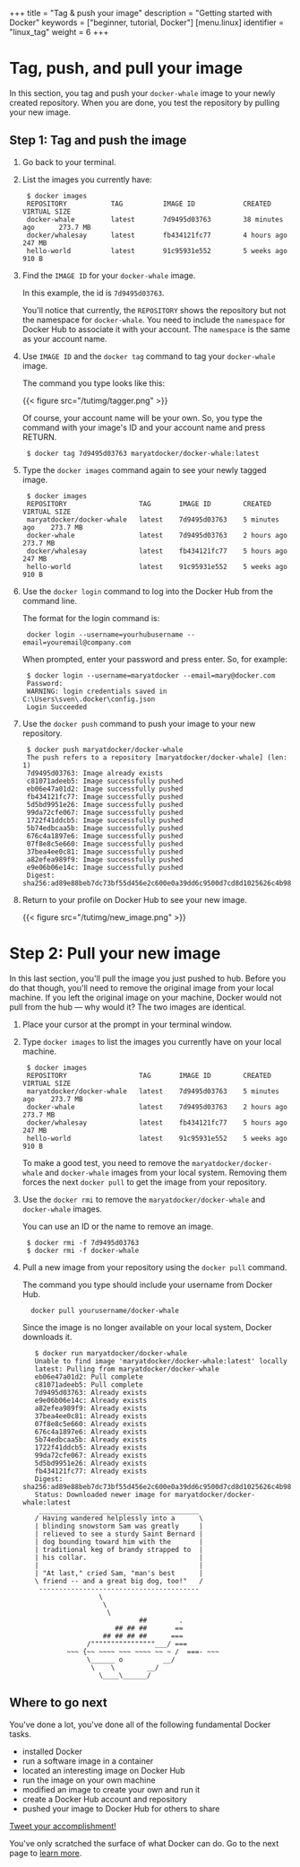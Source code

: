 +++
title = "Tag & push your image"
description = "Getting started with Docker"
keywords = ["beginner, tutorial, Docker"]
[menu.linux]
identifier = "linux_tag"
weight = 6
+++

# Tag, push, and pull your image

In this section, you tag and push your `docker-whale` image to your newly
created repository. When you are done, you test the repository by pulling your
new image.

## Step 1: Tag and push the image

1. Go back to your terminal.

2. List the images you currently have:

        $ docker images
        REPOSITORY           TAG          IMAGE ID            CREATED             VIRTUAL SIZE
        docker-whale         latest       7d9495d03763        38 minutes ago      273.7 MB
        docker/whalesay      latest       fb434121fc77        4 hours ago         247 MB
        hello-world          latest       91c95931e552        5 weeks ago         910 B

3. Find the `IMAGE ID` for your `docker-whale` image.

    In this example, the id is `7d9495d03763`.

    You'll notice that currently, the `REPOSITORY` shows the repository but not
    the namespace for `docker-whale`. You need to include the `namespace` for
    Docker Hub to associate it with your account.  The `namespace` is the same as
    your account name.

4. Use `IMAGE ID` and the `docker tag` command to tag your `docker-whale` image.

    The command you type looks like this:

     {{< figure src="/tutimg/tagger.png" >}}

    Of course, your account name will be your own. So, you type the command with
    your image's ID and your account name and press RETURN.

        $ docker tag 7d9495d03763 maryatdocker/docker-whale:latest

5. Type the `docker images` command again to see your newly tagged image.

        $ docker images
        REPOSITORY                  TAG       IMAGE ID        CREATED          VIRTUAL SIZE
        maryatdocker/docker-whale   latest    7d9495d03763    5 minutes ago    273.7 MB
        docker-whale                latest    7d9495d03763    2 hours ago      273.7 MB
        docker/whalesay             latest    fb434121fc77    5 hours ago      247 MB
        hello-world                 latest    91c95931e552    5 weeks ago      910 B

6. Use the `docker login` command to log into the Docker Hub from the command line.

    The format for the login command is:

        docker login --username=yourhubusername --email=youremail@company.com

    When prompted, enter your password and press enter. So, for example:

        $ docker login --username=maryatdocker --email=mary@docker.com
        Password:
        WARNING: login credentials saved in C:\Users\sven\.docker\config.json
        Login Succeeded

7. Use the `docker push` command to push your image to your new repository.

        $ docker push maryatdocker/docker-whale
        The push refers to a repository [maryatdocker/docker-whale] (len: 1)
        7d9495d03763: Image already exists
        c81071adeeb5: Image successfully pushed
        eb06e47a01d2: Image successfully pushed
        fb434121fc77: Image successfully pushed
        5d5bd9951e26: Image successfully pushed
        99da72cfe067: Image successfully pushed
        1722f41ddcb5: Image successfully pushed
        5b74edbcaa5b: Image successfully pushed
        676c4a1897e6: Image successfully pushed
        07f8e8c5e660: Image successfully pushed
        37bea4ee0c81: Image successfully pushed
        a82efea989f9: Image successfully pushed
        e9e06b06e14c: Image successfully pushed
        Digest: sha256:ad89e88beb7dc73bf55d456e2c600e0a39dd6c9500d7cd8d1025626c4b985011

8. Return to your profile on Docker Hub to see your new image.

    {{< figure src="/tutimg/new_image.png" >}}

# Step 2: Pull your new image

In this last section, you'll pull the image you just pushed to hub. Before you
do that though, you'll need to remove the original image from your local
machine. If you left the original image on your machine, Docker would not pull
from the hub &mdash; why would it? The two images are identical.

1. Place your cursor at the prompt in your terminal window.

2. Type `docker images` to list the images you currently have on your local machine.

        $ docker images
        REPOSITORY                  TAG       IMAGE ID        CREATED          VIRTUAL SIZE
        maryatdocker/docker-whale   latest    7d9495d03763    5 minutes ago    273.7 MB
        docker-whale                latest    7d9495d03763    2 hours ago      273.7 MB
        docker/whalesay             latest    fb434121fc77    5 hours ago      247 MB
        hello-world                 latest    91c95931e552    5 weeks ago      910 B

    To make a good test, you need to remove the `maryatdocker/docker-whale` and
   `docker-whale` images from your local system. Removing them forces the next
   `docker pull` to get the image from your repository.

3. Use the `docker rmi` to remove the `maryatdocker/docker-whale` and `docker-whale`
images.

    You can use an ID or the name to remove an image.

        $ docker rmi -f 7d9495d03763
        $ docker rmi -f docker-whale

4. Pull a new image from your repository using the `docker pull` command.

    The command you type should include your username from Docker Hub.

         docker pull yourusername/docker-whale

    Since the image is no longer available on your local system, Docker downloads it.

          $ docker run maryatdocker/docker-whale
          Unable to find image 'maryatdocker/docker-whale:latest' locally
          latest: Pulling from maryatdocker/docker-whale
          eb06e47a01d2: Pull complete
          c81071adeeb5: Pull complete
          7d9495d03763: Already exists
          e9e06b06e14c: Already exists
          a82efea989f9: Already exists
          37bea4ee0c81: Already exists
          07f8e8c5e660: Already exists
          676c4a1897e6: Already exists
          5b74edbcaa5b: Already exists
          1722f41ddcb5: Already exists
          99da72cfe067: Already exists
          5d5bd9951e26: Already exists
          fb434121fc77: Already exists
          Digest: sha256:ad89e88beb7dc73bf55d456e2c600e0a39dd6c9500d7cd8d1025626c4b985011
          Status: Downloaded newer image for maryatdocker/docker-whale:latest
           ________________________________________
          / Having wandered helplessly into a      \
          | blinding snowstorm Sam was greatly     |
          | relieved to see a sturdy Saint Bernard |
          | dog bounding toward him with the       |
          | traditional keg of brandy strapped to  |
          | his collar.                            |
          |                                        |
          | "At last," cried Sam, "man's best      |
          \ friend -- and a great big dog, too!"   /
           ----------------------------------------
                          \
                           \
                            \
                                    ##        .            
                              ## ## ##       ==            
                           ## ## ## ##      ===            
                       /""""""""""""""""___/ ===        
                  ~~~ {~~ ~~~~ ~~~ ~~~~ ~~ ~ /  ===- ~~~   
                       \______ o          __/            
                        \    \        __/             
                          \____\______/   

## Where to go next

You've done a lot, you've done all of the following fundamental Docker tasks.

* installed Docker
* run a software image in a container
* located an interesting image on Docker Hub
* run the image on your own machine
* modified an image to create your own and run it
* create a Docker Hub account and repository
* pushed your image to Docker Hub for others to share

<a href="https://twitter.com/intent/tweet?button_hashtag=dockerdocs&text=Just%20ran%20a%20container%20with%20an%20image%20I%20built.%20Find%20it%20on%20%23dockerhub.%20Build%20your%20own%3A%20http%3A%2F%2Fgoo.gl%2FMUi7cA" class="twitter-hashtag-button" data-size="large" data-related="docker" target="_blank">Tweet your accomplishment!</a>
<script>!function(d,s,id){var js,fjs=d.getElementsByTagName(s)[0],p=/^http:/.test(d.location)?'http':'https';if(!d.getElementById(id)){js=d.createElement(s);js.id=id;js.src=p+'://platform.twitter.com/widgets.js';fjs.parentNode.insertBefore(js,fjs);}}(document, 'script', 'twitter-wjs');</script>

You've only scratched the surface of what Docker can do. Go to the next page to [learn more](last_page.md).

&nbsp;
